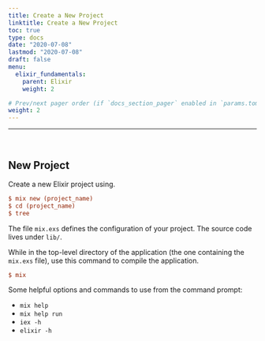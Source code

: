 ```yaml
---
title: Create a New Project
linktitle: Create a New Project
toc: true
type: docs
date: "2020-07-08"
lastmod: "2020-07-08"
draft: false
menu:
  elixir_fundamentals:
    parent: Elixir
    weight: 2

# Prev/next pager order (if `docs_section_pager` enabled in `params.toml`)
weight: 2
---
```

---
<br>

## New Project
Create a new Elixir project using.

```ini
$ mix new (project_name)
$ cd (project_name)
$ tree
```

The file `mix.exs` defines the configuration of your project. The source code lives under `lib/`.

While in the top-level directory of the application (the one containing the `mix.exs` file), use this command to compile the application.

```ini
$ mix
```

Some helpful options and commands to use from the command prompt:

* `mix help`
* `mix help run`
* `iex -h`
* `elixir -h`

